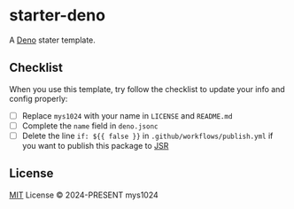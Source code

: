 # starter-deno

A [Deno](https://deno.com/) stater template.

## Checklist

When you use this template, try follow the checklist to update your info and config properly:

- [ ] Replace `mys1024` with your name in `LICENSE` and `README.md`
- [ ] Complete the `name` field in `deno.jsonc`
- [ ] Delete the line `if: ${{ false }}` in `.github/workflows/publish.yml` if you want to publish this package to [JSR](https://jsr.io)

## License

[MIT](./LICENSE) License &copy; 2024-PRESENT mys1024
